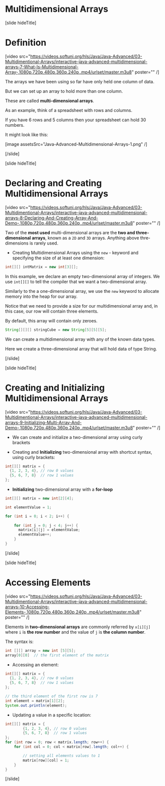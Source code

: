 # Multidimensional Arrays

[slide hideTitle]

# Definition

[video src="https://videos.softuni.org/hls/Java/Java-Advanced/03-Multidimentional-Arrays/interactive-java-advanced-multidimensional-arrays-7-What-Is-Multidimensional-Array-,1080p,720p,480p,360p,240p,.mp4/urlset/master.m3u8" poster="" /]

The arrays we have been using so far have only held one column of data.

But we can set up an array to hold more than one column.

These are called **multi-dimensional arrays**.

As an example, think of a spreadsheet with rows and columns.

If you have 6 rows and 5 columns then your spreadsheet can hold 30 numbers.

It might look like this:

[image assetsSrc="Java-Advanced-Multidimensional-Arrays-1.png" /]


[/slide]

[slide hideTitle]

# Declaring and Creating Multidimensional Arrays

[video src="https://videos.softuni.org/hls/Java/Java-Advanced/03-Multidimentional-Arrays/interactive-java-advanced-multidimensional-arrays-8-Declaring-And-Creating-Array-And-Demo-,1080p,720p,480p,360p,240p,.mp4/urlset/master.m3u8" poster="" /]

Two of the **most used** multi-dimensional arrays are the **two and three-dimensional arrays**, known as a `2D` and `3D` arrays. Anything above thre-dimensions is rarely used.

- Creating Multidimensional Arrays using the `new` - keyword and specifying the size of at least one dimension:

```java 
int[][] intMatrix = new int[3][];
```
In this example, we declare an empty two-dimensional array of integers. We use `int[][]` to tell the compiler that we want a two-dimensional array.

Similarly to the a one-dimensional array, we use the `new` keyword to allocate memory into the heap for our array. 

Notice that we need to provide a size for our multidimensional array and, in this case, our row will contain three elements.

By default, this array will contain only zeroes.

```java
String[][][] stringCube = new String[5][5][5];
```

We can create a multidimensional array with any of the known data types.

Here we create a three-dimensional array that will hold data of type String. 

[/slide]

[slide hideTitle]

# Creating and Initializing Multidimensional Arrays

[video src="https://videos.softuni.org/hls/Java/Java-Advanced/03-Multidimentional-Arrays/interactive-java-advanced-multidimensional-arrays-9-Initializing-Multi-Array-And-Demo-,1080p,720p,480p,360p,240p,.mp4/urlset/master.m3u8" poster="" /]

-	We can create and initialize a two-dimensional array using curly brackets

- Creating and **Initializing** two-dimensional array with shortcut syntax, using curly brackets:

```java
int[][] matrix = {
  {1, 2, 3, 4}, // row 0 values
  {5, 6, 7, 8}  // row 1 values
};
```

- **Initializing** two-dimensional array with a **for-loop**

```java
int[][] matrix = new int[2][4];

int elementValue = 1;

for (int i = 0; i < 2; i++) {
    
    for (int j = 0; j < 4; j++) {
      matrix[i][j] = elementValue;
      elementValue++;
    }
}
```
[/slide]

[slide hideTitle]

# Accessing Elements

[video src="https://videos.softuni.org/hls/Java/Java-Advanced/03-Multidimentional-Arrays/interactive-java-advanced-multidimensional-arrays-10-Accessing-Elements-,1080p,720p,480p,360p,240p,.mp4/urlset/master.m3u8" poster="" /]

Elements in **two-dimensional arrays** are commonly referred by `x[i][j]` where `i` is **the row number** and the value of `j` is **the column number**.

The syntax is:
```java
int [][] array = new int [5][5];
array[0][0]  // the first element of the matrix
```

- Accessing an element:

```java live
int[][] matrix = {
  {1, 2, 3, 4}, // row 0 values
  {5, 6, 7, 8}  // row 1 values
};

// the third element of the first row is 7
int element = matrix[1][2]; 
System.out.println(element);

```

- Updating a value in a specific location:

```java 
int[][] matrix = {
        {1, 2, 3, 4}, // row 0 values
        {5, 6, 7, 8}  // row 1 values
};
for (int row = 0; row < matrix.length; row++) {
    for (int col = 0; col < matrix[row].length; col++) {

        // setting all elements values to 1
        matrix[row][col] = 1;
    }
}
```

[/slide]
